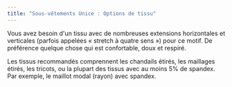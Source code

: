 ```yaml
---
title: "Sous-vêtements Unice : Options de tissu"
---
```


Vous avez besoin d'un tissu avec de nombreuses extensions horizontales et verticales (parfois appelées « stretch à quatre sens ») pour ce motif. De préférence quelque chose qui est confortable, doux et respiré.

Les tissus recommandés comprennent les chandails étirés, les maillages étirés, les tricots, ou la plupart des tissus avec au moins 5% de spandex. Par exemple, le maillot modal (rayon) avec spandex.
